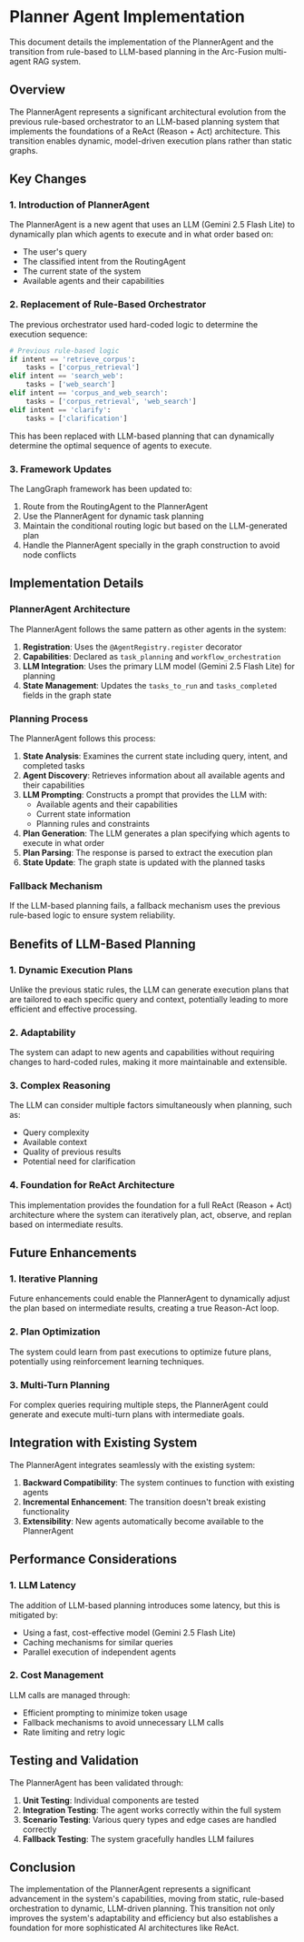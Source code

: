 # Planner Agent Implementation

This document details the implementation of the PlannerAgent and the transition from rule-based to LLM-based planning in the Arc-Fusion multi-agent RAG system.

## Overview

The PlannerAgent represents a significant architectural evolution from the previous rule-based orchestrator to an LLM-based planning system that implements the foundations of a ReAct (Reason + Act) architecture. This transition enables dynamic, model-driven execution plans rather than static graphs.

## Key Changes

### 1. Introduction of PlannerAgent

The PlannerAgent is a new agent that uses an LLM (Gemini 2.5 Flash Lite) to dynamically plan which agents to execute and in what order based on:

- The user's query
- The classified intent from the RoutingAgent
- The current state of the system
- Available agents and their capabilities

### 2. Replacement of Rule-Based Orchestrator

The previous orchestrator used hard-coded logic to determine the execution sequence:

```python
# Previous rule-based logic
if intent == 'retrieve_corpus':
    tasks = ['corpus_retrieval']
elif intent == 'search_web':
    tasks = ['web_search']
elif intent == 'corpus_and_web_search':
    tasks = ['corpus_retrieval', 'web_search']
elif intent == 'clarify':
    tasks = ['clarification']
```

This has been replaced with LLM-based planning that can dynamically determine the optimal sequence of agents to execute.

### 3. Framework Updates

The LangGraph framework has been updated to:

1. Route from the RoutingAgent to the PlannerAgent
2. Use the PlannerAgent for dynamic task planning
3. Maintain the conditional routing logic but based on the LLM-generated plan
4. Handle the PlannerAgent specially in the graph construction to avoid node conflicts

## Implementation Details

### PlannerAgent Architecture

The PlannerAgent follows the same pattern as other agents in the system:

1. **Registration**: Uses the `@AgentRegistry.register` decorator
2. **Capabilities**: Declared as `task_planning` and `workflow_orchestration`
3. **LLM Integration**: Uses the primary LLM model (Gemini 2.5 Flash Lite) for planning
4. **State Management**: Updates the `tasks_to_run` and `tasks_completed` fields in the graph state

### Planning Process

The PlannerAgent follows this process:

1. **State Analysis**: Examines the current state including query, intent, and completed tasks
2. **Agent Discovery**: Retrieves information about all available agents and their capabilities
3. **LLM Prompting**: Constructs a prompt that provides the LLM with:
   - Available agents and their capabilities
   - Current state information
   - Planning rules and constraints
4. **Plan Generation**: The LLM generates a plan specifying which agents to execute in what order
5. **Plan Parsing**: The response is parsed to extract the execution plan
6. **State Update**: The graph state is updated with the planned tasks

### Fallback Mechanism

If the LLM-based planning fails, a fallback mechanism uses the previous rule-based logic to ensure system reliability.

## Benefits of LLM-Based Planning

### 1. Dynamic Execution Plans

Unlike the previous static rules, the LLM can generate execution plans that are tailored to each specific query and context, potentially leading to more efficient and effective processing.

### 2. Adaptability

The system can adapt to new agents and capabilities without requiring changes to hard-coded rules, making it more maintainable and extensible.

### 3. Complex Reasoning

The LLM can consider multiple factors simultaneously when planning, such as:
- Query complexity
- Available context
- Quality of previous results
- Potential need for clarification

### 4. Foundation for ReAct Architecture

This implementation provides the foundation for a full ReAct (Reason + Act) architecture where the system can iteratively plan, act, observe, and replan based on intermediate results.

## Future Enhancements

### 1. Iterative Planning

Future enhancements could enable the PlannerAgent to dynamically adjust the plan based on intermediate results, creating a true Reason-Act loop.

### 2. Plan Optimization

The system could learn from past executions to optimize future plans, potentially using reinforcement learning techniques.

### 3. Multi-Turn Planning

For complex queries requiring multiple steps, the PlannerAgent could generate and execute multi-turn plans with intermediate goals.

## Integration with Existing System

The PlannerAgent integrates seamlessly with the existing system:

1. **Backward Compatibility**: The system continues to function with existing agents
2. **Incremental Enhancement**: The transition doesn't break existing functionality
3. **Extensibility**: New agents automatically become available to the PlannerAgent

## Performance Considerations

### 1. LLM Latency

The addition of LLM-based planning introduces some latency, but this is mitigated by:

- Using a fast, cost-effective model (Gemini 2.5 Flash Lite)
- Caching mechanisms for similar queries
- Parallel execution of independent agents

### 2. Cost Management

LLM calls are managed through:

- Efficient prompting to minimize token usage
- Fallback mechanisms to avoid unnecessary LLM calls
- Rate limiting and retry logic

## Testing and Validation

The PlannerAgent has been validated through:

1. **Unit Testing**: Individual components are tested
2. **Integration Testing**: The agent works correctly within the full system
3. **Scenario Testing**: Various query types and edge cases are handled correctly
4. **Fallback Testing**: The system gracefully handles LLM failures

## Conclusion

The implementation of the PlannerAgent represents a significant advancement in the system's capabilities, moving from static, rule-based orchestration to dynamic, LLM-driven planning. This transition not only improves the system's adaptability and efficiency but also establishes a foundation for more sophisticated AI architectures like ReAct.
